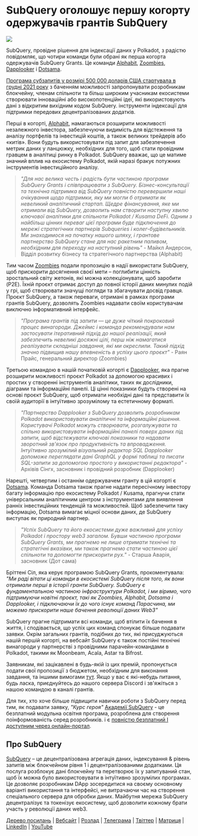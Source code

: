 # SubQuery оголошує першу когорту одержувачів грантів SubQuery

![](https://miro.medium.com/max/1400/1*qp0hhPcvodDIMmVScohSnw.png)

SubQuery, провідне рішення для індексації даних у Polkadot, з радістю повідомляє, що чотири команди були обрані як перша когорта одержувачів SubQuery Grants. Це команди [Alphabit](https://www.polkadata.xyz/), [Zoombies](https://zoombies.world), [Dapplooker](https://dapplooker.com/) і [Dotsama](http://dotsama.ai/).

[Програма субзапитів у розмірі 500 000 доларів США стартувала в грудні 2021 року](./20211222-grants.md) з баченням можливості запропонувати розробникам блокчейну, членам спільноти та більш широким учасникам екосистеми створювати інноваційні або високопотенційні ідеї, які використовують дані з відкритим вихідним кодом SubQuery. інструменти індексації для підтримки передових децентралізованих додатків.

Перші в когорті, [Alphabit](https://www.polkadata.xyz/), намагаються розширити можливості незалежного інвестора, забезпечуючи видимість для відстеження та аналізу портфелів та інвестицій коштів, а також великих трейдерів або «китів». Вони будуть використовувати під запит для забезпечення метрик даних у ланцюжку, необхідних для того, щоб стати провідним гравцем в аналітиці ринку в Polkadot. SubQuery вважає, що це матиме значний вплив на екосистему Polkadot, якій наразі бракує потужних інструментів інвестиційного аналізу.

> _"Для нас велика честь і радість бути частиною програми SubQuery Grants і співпрацювати з SubQuery. Бізнес-консультації та технічна підтримка від SubQuery повністю перевершили наші очікування щодо підтримки, яку ми могли б отримати як невеликий аналітичний стартап. Щедре фінансування, яке ми отримали від SubQuery, дозволить нам створити наступну хвилю ключової аналітики для спільноти Polkadot / Kusama DeFi. Одним з найбільш цінних переваг цієї програми буде підключення до мережі стратегічних партнерів Subqueries і колег-будівельників. Ми знаходимося на початку нашого шляху, і грантове партнерство SubQuery стане для нас ракетним паливом, необхідним для переходу на наступний рівень"_ - Майкл Андерсон, Відділ розвитку бізнесу та стратегічного партнерства (Alphabit)

Тим часом [Zoombies](https://zoombies.world/) подали пропозицію в надії використати SubQuery, щоб прискорити досягнення своєї мети – поглибити цінність зростальний світу жетонів, які можна колекціонувати, щоб заробити (P2E). Їхній проєкт отримає доступ до повної історії даних минулих подій у грі, щоб створювати значущі погляди та збагачувати досвід гравця. Проєкт SubQuery, а також переваги, отримані в рамках програми грантів SubQuery, дозволять Zoombies надавати своїм користувачам виключно інформативний інтерфейс.

> _"Програма грантів під запити — це дуже чіткий покроковий процес винагороди. Джеймс і команда рекомендували нам застосувати ітеративний підхід до нашої реалізації, який забезпечить невеликі досяжні цілі, перш ніж намагатися реалізувати складніші завдання, які ми окреслили. Такий підхід значно підвищив нашу впевненість в успіху цього проєкт"_ - Раян Прайс, генеральний директор (Zoombies)

Третьою командою в нашій початковій когорті є [Dapplooker](https://dapplooker.com/), яка прагне розширити можливості проєкт Polkadot за допомогою красивих і простих у створенні інструментів аналітики, таких як дослідники, діаграми та інформаційні панелі. Ці цінні показники будуть створені на основі проєкт SubQuery, щоб отримати необхідні дані та представити їх своїй аудиторії в інтуїтивно зрозумілому та естетичному форматі.

> _"Партнерство Dapplooker з SubQuery дозволить розробникам Polkadot використовувати аналітичні та інформаційні рішення. Користувачі Polkadot можуть створювати, розгалужувати та спільно використовувати інформаційні панелі поверх даних під запити, щоб відстежувати ключові показники та надавати зворотний зв'язок про продуктивність та впровадження. Інтуїтивно зрозумілий візуальний редактор SQL Dapplooker допоможе переглядати дані GraphQL у формі таблиці та писати SQL-запити за допомогою простого у використанні редактора"_ - Архівів Сінгх, засновник і провідний розробник (Dapplooker)

Нарешті, четвертим і останнім одержувачем гранту в цій когорті є [Dotsama](http://dotsama.ai/). Команда Dotsama також прагне надати пересічному інвестору багату інформацію про екосистему Polkadot / Kusama, прагнучи стати універсальним аналітичним центром з інструментами для виявлення ранніх інвестиційних тенденцій та можливостей. Щоб забезпечити таку інформацію, Dotsama вимагає міцної основи даних, де SubQuery виступає як природний партнер.

> _"Успіх SubQuery та його екосистеми дуже важливий для успіху Polkadot і простору web3 загалом. Бувши частиною програми SubQuery Grants, ми прагнемо не лише отримати технічні та стратегічні вказівки, ми також прагнемо стати частиною цієї спільноти та допомогти прискорити рух."_ - Старша Аварія, засновник (Дот сама)

Бріттені Сіл, яка керує програмою SubQuery Grants, прокоментувала: _"Ми раді вітати ці команди в екосистемі SubQuery після того, як вони отримали перші в історії гранти SubQuery. SubQuery є фундаментальною частиною інфраструктури Polkadot, і ми віримо, чого підтримуючи новітні проєкт, такі як Zoombies, Alphabit, Dotsama і Dapplooker, і підключаючи їх до чого існує команд Парасчина, ми можемо прискорити наше бачення революції даних Web3"_

SubQuery прагне підтримати всі команди, щоб втілити їх бачення в життя, і сподівається, що успіх цих команд спонукає більше подавати заявки. Окрім загальних грантів, подібних до тих, які присуджуються нашій першій когорті, на вебсайт SubQuery є також постійні технічні винагороди у партнерстві з провідними парачейн-командами в Polkadot, такими як Moonbeam, Acala, Astar та Bifrost.

Заявникам, які зацікавлені в будь-якій із цих премій, пропонується подати свої пропозиції з бюджетом, необхідним для виконання завдання, та іншими вимогами [тут](https://docs.google.com/forms/d/e/1FAIpQLSfmMazkebKwNTWThBkVGaxf2Bg8s4aWZ0ZhwiMCtc9kv4sJHQ/viewform). Якщо у вас є які-небудь питання, будь ласка, приєднуйтесь до нашого сервера Discord і зв'яжіться з нашою командою в каналі грантів.

Для тих, хто хоче більше підвищити навички роботи з SubQuery перед тим, як подавати заявку, _"Курс героя"_ [Академії SubQuery](./20211018-subquery-launches-the-subquery-academy.md) - це безплатний модульна освітня програма, розроблена для створення поінформованість серед розробників. і є [повністю безплатний І доступним через онлайн-портал](https://subquery.coassemble.com/unlock/dOKZW6O#/).

## Про SubQuery

[SubQuery](https://subquery.network) – це децентралізована агрегація даних, індексування & рівень запитів між блокчейном рівня 1 і децентралізованими додатками. Ця послуга розблокує дані блокчейну та перетворює їх у запитуваний стан, щоб їх можна було використовувати в інтуїтивно зрозумілих програмах. Це дозволяє розробникам DApp зосередитися на своєму основному варіанті використання та інтерфейсі, не витрачаючи час на створення спеціального сервера для обробки даних. Майбутня мережа SubQuery децентралізує та токенізує екосистему, щоб дозволити кожному брати участь у революції даних web3.

[Дерево посилань](https://linktr.ee/subquerynetwork) | [Вебсайт](https://subquery.network/) | [Розлад](https://discord.com/invite/78zg8aBSMG) | [Телеграма](https://t.me/subquerynetwork) | [Твіттер](https://twitter.com/subquerynetwork) | [Матриця](https://matrix.to/#/#subquery:matrix.org) | [LinkedIn](https://www.linkedin.com/company/subquery) | [YouTube](https://www.youtube.com/channel/UCi1a6NUUjegcLHDFLr7CqLw)
